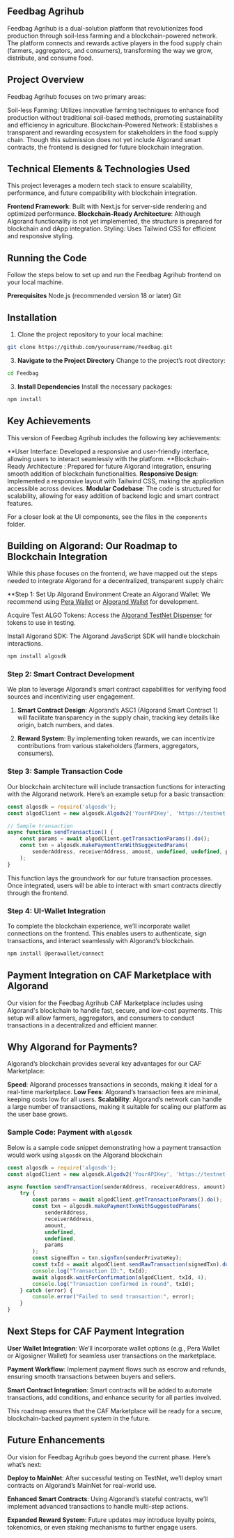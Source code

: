 ## **Feedbag Agrihub**

Feedbag Agrihub is a dual-solution platform that revolutionizes food production through soil-less farming and a blockchain-powered network. The platform connects and rewards active players in the food supply chain (farmers, aggregators, and consumers), transforming the way we grow, distribute, and consume food.


## **Project Overview**
Feedbag Agrihub focuses on two primary areas:

Soil-less Farming: Utilizes innovative farming techniques to enhance food production without traditional soil-based methods, promoting sustainability and efficiency in agriculture.
Blockchain-Powered Network: Establishes a transparent and rewarding ecosystem for stakeholders in the food supply chain. Though this submission does not yet include Algorand smart contracts, the frontend is designed for future blockchain integration.

## **Technical Elements & Technologies Used**
This project leverages a modern tech stack to ensure scalability, performance, and future compatibility with blockchain integration.

**Frontend Framework**: Built with Next.js for server-side rendering and optimized performance.
**Blockchain-Ready Architecture**: Although Algorand functionality is not yet implemented, the structure is prepared for blockchain and dApp integration.
Styling: Uses Tailwind CSS for efficient and responsive styling.

## **Running the Code**
Follow the steps below to set up and run the Feedbag Agrihub frontend on your local machine.

**Prerequisites**
Node.js (recommended version 18 or later)
Git


## **Installation**

1. Clone the project repository to your local machine:

```bash 
git clone https://github.com/yourusername/Feedbag.git
```
3. **Navigate to the Project Directory**
Change to the project’s root directory:

```bash 
cd Feedbag
```


3. **Install Dependencies**
Install the necessary packages:

```bash
npm install
```



## **Key Achievements**
This version of Feedbag Agrihub includes the following key achievements:

**User Interface: Developed a responsive and user-friendly interface, allowing users to interact seamlessly with the platform.
**Blockchain-Ready Architecture : Prepared for future Algorand integration, ensuring smooth addition of blockchain functionalities.
**Responsive Design**: Implemented a responsive layout with Tailwind CSS, making the application accessible across devices.
**Modular Codebase**: The code is structured for scalability, allowing for easy addition of backend logic and smart contract features.


For a closer look at the UI components, see the files in the `components` folder.

## **Building on Algorand: Our Roadmap to Blockchain Integration**

While this phase focuses on the frontend, we have mapped out the steps needed to integrate Algorand for a decentralized, transparent supply chain:

**Step 1: Set Up Algorand Environment
Create an Algorand Wallet: We recommend using [Pera Wallet](https://perawallet.app/)
 or [Algorand Wallet](https://developer.algorand.org/tutorials/adding-transaction-capabilities-dapp-using-algosigner/)  for development.

Acquire Test ALGO Tokens: Access the  [Algorand TestNet Dispenser](https://bank.testnet.algorand.network/) for tokens to use in testing.

Install Algorand SDK: The Algorand JavaScript SDK will handle blockchain interactions.

```bash
npm install algosdk

```

### Step 2: Smart Contract Development
We plan to leverage Algorand’s smart contract capabilities for verifying food sources and incentivizing user engagement.

1. **Smart Contract Design**: Algorand’s ASC1 (Algorand Smart Contract 1) will facilitate transparency in the supply chain, tracking key details like origin, batch numbers, and dates.

2. **Reward System**: By implementing token rewards, we can incentivize contributions from various stakeholders (farmers, aggregators, consumers).


### Step 3: Sample Transaction Code
Our blockchain architecture will include transaction functions for interacting with the Algorand network. Here’s an example setup for a basic transaction:


```javascript
const algosdk = require('algosdk');
const algodClient = new algosdk.Algodv2('YourAPIKey', 'https://testnet-algorand.api.purestake.io/ps2', '');

// Sample transaction
async function sendTransaction() {
    const params = await algodClient.getTransactionParams().do();
    const txn = algosdk.makePaymentTxnWithSuggestedParams(
        senderAddress, receiverAddress, amount, undefined, undefined, params
    );
}

```
This function lays the groundwork for our future transaction processes. Once integrated, users will be able to interact with smart contracts directly through the frontend.


### Step 4: UI-Wallet Integration
To complete the blockchain experience, we’ll incorporate wallet connections on the frontend. This enables users to authenticate, sign transactions, and interact seamlessly with Algorand’s blockchain.

```bash
npm install @perawallet/connect

```

## **Payment Integration on CAF Marketplace with Algorand**
Our vision for the Feedbag Agrihub CAF Marketplace includes using Algorand's blockchain to handle fast, secure, and low-cost payments. This setup will allow farmers, aggregators, and consumers to conduct transactions in a decentralized and efficient manner.

## Why Algorand for Payments?
Algorand’s blockchain provides several key advantages for our CAF Marketplace:

 **Speed**: Algorand processes transactions in seconds, making it ideal for a real-time marketplace.
 **Low Fees**: Algorand’s transaction fees are minimal, keeping costs low for all users.
 **Scalability**: Algorand’s network can handle a large number of transactions, making it suitable for scaling our platform as the user base grows.

### Sample Code: Payment with `algosdk`
Below is a sample code snippet demonstrating how a payment transaction would work using `algosdk` on the Algorand blockchain
```javascript
const algosdk = require('algosdk');
const algodClient = new algosdk.Algodv2('YourAPIKey', 'https://testnet-algorand.api.purestake.io/ps2', '');

async function sendTransaction(senderAddress, receiverAddress, amount) {
    try {    
        const params = await algodClient.getTransactionParams().do();
        const txn = algosdk.makePaymentTxnWithSuggestedParams(
            senderAddress, 
            receiverAddress, 
            amount, 
            undefined, 
            undefined, 
            params
        );
        const signedTxn = txn.signTxn(senderPrivateKey);
        const txId = await algodClient.sendRawTransaction(signedTxn).do();
        console.log("Transaction ID:", txId);
        await algosdk.waitForConfirmation(algodClient, txId, 4);
        console.log("Transaction confirmed in round", txId);
    } catch (error) {
        console.error("Failed to send transaction:", error);
    }
}

```

## **Next Steps for CAF Payment Integration**
**User Wallet Integration**: We’ll incorporate wallet options (e.g., Pera Wallet or Algosigner Wallet) for seamless user transactions on the marketplace.

**Payment Workflow**: Implement payment flows such as escrow and refunds, ensuring smooth transactions between buyers and sellers.

**Smart Contract Integration**: Smart contracts will be added to automate transactions, add conditions, and enhance security for all parties involved.


This roadmap ensures that the CAF Marketplace will be ready for a secure, blockchain-backed payment system in the future.


## **Future Enhancements**
Our vision for Feedbag Agrihub goes beyond the current phase. Here’s what’s next:

 **Deploy to MainNet**: After successful testing on TestNet, we’ll deploy smart contracts on Algorand’s MainNet for real-world use.
 
 
 **Enhanced Smart Contracts**: Using Algorand’s stateful contracts, we’ll implement advanced transactions to handle multi-step actions.

 
 **Expanded Reward System**: Future updates may introduce loyalty points, tokenomics, or even staking mechanisms to further engage users.
